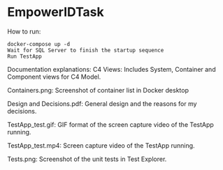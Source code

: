 # EmpowerIDTask

How to run:
```
docker-compose up -d
Wait for SQL Server to finish the startup sequence
Run TestApp
```

Documentation explanations:
C4 Views: Includes System, Container and Component views for C4 Model.

Containers.png: Screenshot of container list in Docker desktop

Design and Decisions.pdf: General design and the reasons for my decisions.

TestApp_test.gif: GIF format of the screen capture video of the TestApp running.

TestApp_test.mp4: Screen capture video of the TestApp running.

Tests.png: Screenshot of the unit tests in Test Explorer.

